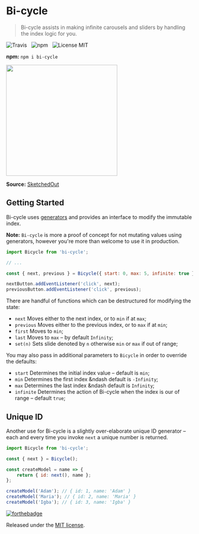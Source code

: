 # Bi-cycle

> Bi-cycle assists in making infinite carousels and sliders by handling the index logic for you.

![Travis](http://img.shields.io/travis/Wildhoney/Bi-cycle.svg?style=flat-square)
&nbsp;
![npm](http://img.shields.io/npm/v/bi-cycle.svg?style=flat-square)
&nbsp;
![License MIT](http://img.shields.io/badge/License-MIT-lightgrey.svg?style=flat-square)

**npm:** `npm i bi-cycle`

<img src="https://sketchedout.files.wordpress.com/2007/11/fishbike.jpg?w=480" width="300" />

**Source:** [SketchedOut](https://sketchedout.wordpress.com/tag/like-a-fish-needs-a-bicycle/)

## Getting Started

Bi-cycle uses [generators](https://developer.mozilla.org/en-US/docs/Web/JavaScript/Guide/Iterators_and_Generators) and provides an interface to modify the immutable index.

**Note:** `Bi-cycle` is more a proof of concept for not mutating values using generators, however you're more than welcome to use it in production.

```javascript
import Bicycle from 'bi-cycle';

// ...

const { next, previous } = Bicycle({ start: 0, max: 5, infinite: true });

nextButton.addEventListener('click', next);
previousButton.addEventListener('click', previous);
```

There are handful of functions which can be destructured for modifying the state:

 * `next` Moves either to the next index, or to `min` if at `max`;
 * `previous` Moves either to the previous index, or to `max` if at `min`;
 * `first` Moves to `min`;
 * `last` Moves to `max` &ndash; by default `Infinity`;
 * `set(n)` Sets slide denoted by `n` otherwise `min` or `max` if out of range;
 
You may also pass in additional parameters to `Bicycle` in order to override the defaults:

 * `start` Determines the initial index value &ndash; default is `min`;
 * `min` Determines the first index &ndash default is `-Infinity`;
 * `max` Determines the last index &ndash default is `Infinity`;
 * `infinite` Determines the action of Bi-cycle when the index is our of range &ndash; default `true`;

## Unique ID

Another use for Bi-cycle is a slightly over-elaborate unique ID generator &ndash; each and every time you invoke `next` a unique number is returned.

```javascript
import Bicycle from 'bi-cycle';

const { next } = Bicycle();

const createModel = name => {
    return { id: next(), name };
};

createModel('Adam'); // { id: 1, name: 'Adam' }
createModel('Maria'); // { id: 2, name: 'Maria' }
createModel('Igba'); // { id: 3, name: 'Igba' }
```

[![forthebadge](http://forthebadge.com/images/badges/built-with-love.svg)](http://forthebadge.com)

Released under the [MIT license](https://github.com/Wildhoney/Bi-cycle/blob/master/LICENSE.md).
